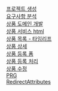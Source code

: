 [프로젝트 생성](https://rounded-eucalyptus-058.notion.site/bad923c29a54444abaac1a965160e103)
</br>
[요구사항 분석](https://rounded-eucalyptus-058.notion.site/d6d55d317a4f4ad0a6866878c143e52c)
</br>
[상품 도메인 개발](https://rounded-eucalyptus-058.notion.site/634a5b2dea4c4bffbd861b2da47eca24)
</br>
[상품 서비스 html](https://rounded-eucalyptus-058.notion.site/html-074e465afef34ea78d401df3d6f72bfa)
</br>
[상품 목록 - 타임리프](https://rounded-eucalyptus-058.notion.site/b65bb1cf9857477dbaf2e7310b025cec)
</br>
[상품 상세](https://rounded-eucalyptus-058.notion.site/8ca64c8aa1b74dfa988be5cd5d8df940)
</br>
[상품 등록 폼](https://rounded-eucalyptus-058.notion.site/8229c7bcb3fd444fb14b3c778aab8d38)
</br>
[상품 등록 처리](https://rounded-eucalyptus-058.notion.site/ModelAttribute-e636c8e9068c47f8b17f73eebcf5b76a)
</br>
[상품 수정](https://rounded-eucalyptus-058.notion.site/d5368da55999499ba0f8fe59ee575a3a)
</br>
[PRG](https://rounded-eucalyptus-058.notion.site/PRG-Post-Redirect-Get-0ed6a9ed654b4fa29fdef5d522ccd89a)
</br>
[RedirectAttributes](https://rounded-eucalyptus-058.notion.site/RedirectAttributes-f16a4fed204442e2946061d1e3733565)
</br>
